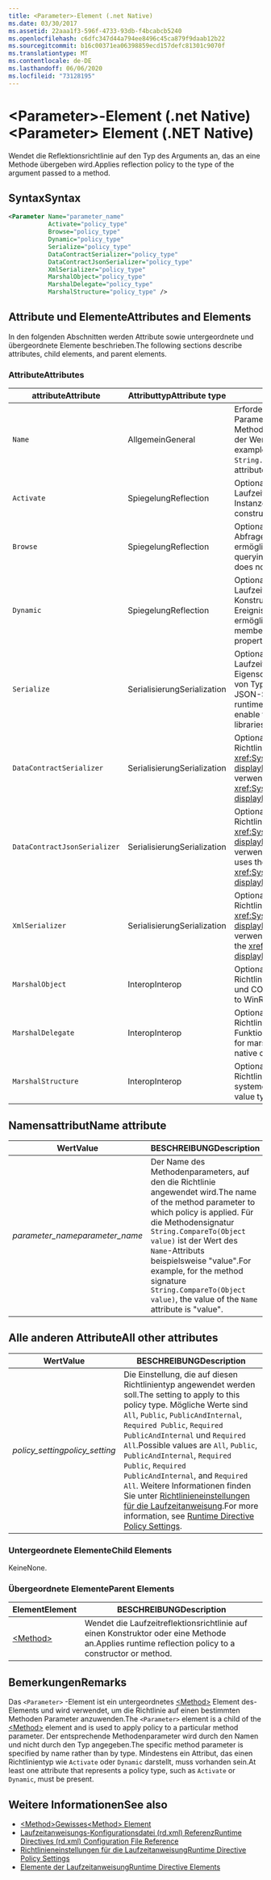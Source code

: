 ```yaml
---
title: <Parameter>-Element (.net Native)
ms.date: 03/30/2017
ms.assetid: 22aaa1f3-596f-4733-93db-f4bcabcb5240
ms.openlocfilehash: c6dfc347d44a794ee8496c45ca879f9daab12b22
ms.sourcegitcommit: b16c00371ea06398859ecd157defc81301c9070f
ms.translationtype: MT
ms.contentlocale: de-DE
ms.lasthandoff: 06/06/2020
ms.locfileid: "73128195"
---
```

# <a name="parameter-element-net-native"></a><span data-ttu-id="3b22f-102">\<Parameter>-Element (.net Native)</span><span class="sxs-lookup"><span data-stu-id="3b22f-102">\<Parameter> Element (.NET Native)</span></span>
<span data-ttu-id="3b22f-103">Wendet die Reflektionsrichtlinie auf den Typ des Arguments an, das an eine Methode übergeben wird.</span><span class="sxs-lookup"><span data-stu-id="3b22f-103">Applies reflection policy to the type of the argument passed to a method.</span></span>  
  
## <a name="syntax"></a><span data-ttu-id="3b22f-104">Syntax</span><span class="sxs-lookup"><span data-stu-id="3b22f-104">Syntax</span></span>  
  
```xml  
<Parameter Name="parameter_name"  
           Activate="policy_type"  
           Browse="policy_type"  
           Dynamic="policy_type"  
           Serialize="policy_type"  
           DataContractSerializer="policy_type"  
           DataContractJsonSerializer="policy_type"  
           XmlSerializer="policy_type"  
           MarshalObject="policy_type"  
           MarshalDelegate="policy_type"  
           MarshalStructure="policy_type" />  
```  
  
## <a name="attributes-and-elements"></a><span data-ttu-id="3b22f-105">Attribute und Elemente</span><span class="sxs-lookup"><span data-stu-id="3b22f-105">Attributes and Elements</span></span>  
 <span data-ttu-id="3b22f-106">In den folgenden Abschnitten werden Attribute sowie untergeordnete und übergeordnete Elemente beschrieben.</span><span class="sxs-lookup"><span data-stu-id="3b22f-106">The following sections describe attributes, child elements, and parent elements.</span></span>  
  
### <a name="attributes"></a><span data-ttu-id="3b22f-107">Attribute</span><span class="sxs-lookup"><span data-stu-id="3b22f-107">Attributes</span></span>  
  
|<span data-ttu-id="3b22f-108">attribute</span><span class="sxs-lookup"><span data-stu-id="3b22f-108">Attribute</span></span>|<span data-ttu-id="3b22f-109">Attributtyp</span><span class="sxs-lookup"><span data-stu-id="3b22f-109">Attribute type</span></span>|<span data-ttu-id="3b22f-110">BESCHREIBUNG</span><span class="sxs-lookup"><span data-stu-id="3b22f-110">Description</span></span>|  
|---------------|--------------------|-----------------|  
|`Name`|<span data-ttu-id="3b22f-111">Allgemein</span><span class="sxs-lookup"><span data-stu-id="3b22f-111">General</span></span>|<span data-ttu-id="3b22f-112">Erforderliches Attribut.</span><span class="sxs-lookup"><span data-stu-id="3b22f-112">Required attribute.</span></span> <span data-ttu-id="3b22f-113">Der Name des Parameters.</span><span class="sxs-lookup"><span data-stu-id="3b22f-113">The parameter name.</span></span> <span data-ttu-id="3b22f-114">Für die Methodensignatur `String.CompareTo(Object value)` ist der Wert des `Name`-Attributs beispielsweise "value".</span><span class="sxs-lookup"><span data-stu-id="3b22f-114">For example, for the method signature `String.CompareTo(Object value)`, the value of the `Name` attribute is "value".</span></span>|  
|`Activate`|<span data-ttu-id="3b22f-115">Spiegelung</span><span class="sxs-lookup"><span data-stu-id="3b22f-115">Reflection</span></span>|<span data-ttu-id="3b22f-116">Optionales Attribut.</span><span class="sxs-lookup"><span data-stu-id="3b22f-116">Optional attribute.</span></span> <span data-ttu-id="3b22f-117">Steuert den Laufzeitzugriff auf Konstruktoren, um die Aktivierung von Instanzen zu ermöglichen.</span><span class="sxs-lookup"><span data-stu-id="3b22f-117">Controls runtime access to constructors to enable activation of instances.</span></span>|  
|`Browse`|<span data-ttu-id="3b22f-118">Spiegelung</span><span class="sxs-lookup"><span data-stu-id="3b22f-118">Reflection</span></span>|<span data-ttu-id="3b22f-119">Optionales Attribut.</span><span class="sxs-lookup"><span data-stu-id="3b22f-119">Optional attribute.</span></span> <span data-ttu-id="3b22f-120">Steuert das Abfragen von Informationen über Programmelemente, ermöglicht jedoch keinen Laufzeitzugriff.</span><span class="sxs-lookup"><span data-stu-id="3b22f-120">Controls querying for information about program elements, but does not enable any runtime access.</span></span>|  
|`Dynamic`|<span data-ttu-id="3b22f-121">Spiegelung</span><span class="sxs-lookup"><span data-stu-id="3b22f-121">Reflection</span></span>|<span data-ttu-id="3b22f-122">Optionales Attribut.</span><span class="sxs-lookup"><span data-stu-id="3b22f-122">Optional attribute.</span></span> <span data-ttu-id="3b22f-123">Steuert den Laufzeitzugriff auf alle Typmember, einschließlich Konstruktoren, Methoden, Felder, Eigenschaften und Ereignisse, um die dynamische Programmierung zu ermöglichen.</span><span class="sxs-lookup"><span data-stu-id="3b22f-123">Controls runtime access to all type members, including constructors, methods, fields, properties, and events, to enable dynamic programming.</span></span>|  
|`Serialize`|<span data-ttu-id="3b22f-124">Serialisierung</span><span class="sxs-lookup"><span data-stu-id="3b22f-124">Serialization</span></span>|<span data-ttu-id="3b22f-125">Optionales Attribut.</span><span class="sxs-lookup"><span data-stu-id="3b22f-125">Optional attribute.</span></span> <span data-ttu-id="3b22f-126">Steuert den Laufzeitzugriff auf Konstruktoren, Felder und Eigenschaften, um Serialisierung und Deserialisierung von Typinstanzen durch Bibliotheken wie das Newtonsoft JSON-Serialisierungsprogramm zu ermöglichen.</span><span class="sxs-lookup"><span data-stu-id="3b22f-126">Controls runtime access to constructors, fields, and properties, to enable type instances to be serialized and deserialized by libraries such as the Newtonsoft JSON serializer.</span></span>|  
|`DataContractSerializer`|<span data-ttu-id="3b22f-127">Serialisierung</span><span class="sxs-lookup"><span data-stu-id="3b22f-127">Serialization</span></span>|<span data-ttu-id="3b22f-128">Optionales Attribut.</span><span class="sxs-lookup"><span data-stu-id="3b22f-128">Optional attribute.</span></span> <span data-ttu-id="3b22f-129">Steuert die Richtlinie für die Serialisierung, die die <xref:System.Runtime.Serialization.DataContractSerializer?displayProperty=nameWithType>-Klasse verwendet.</span><span class="sxs-lookup"><span data-stu-id="3b22f-129">Controls policy for serialization that uses the <xref:System.Runtime.Serialization.DataContractSerializer?displayProperty=nameWithType> class.</span></span>|  
|`DataContractJsonSerializer`|<span data-ttu-id="3b22f-130">Serialisierung</span><span class="sxs-lookup"><span data-stu-id="3b22f-130">Serialization</span></span>|<span data-ttu-id="3b22f-131">Optionales Attribut.</span><span class="sxs-lookup"><span data-stu-id="3b22f-131">Optional attribute.</span></span> <span data-ttu-id="3b22f-132">Steuert die Richtlinie für die JSON-Serialisierung, die die <xref:System.Runtime.Serialization.DataContractSerializer?displayProperty=nameWithType>-Klasse verwendet.</span><span class="sxs-lookup"><span data-stu-id="3b22f-132">Controls policy for JSON serialization that uses the <xref:System.Runtime.Serialization.DataContractSerializer?displayProperty=nameWithType> class.</span></span>|  
|`XmlSerializer`|<span data-ttu-id="3b22f-133">Serialisierung</span><span class="sxs-lookup"><span data-stu-id="3b22f-133">Serialization</span></span>|<span data-ttu-id="3b22f-134">Optionales Attribut.</span><span class="sxs-lookup"><span data-stu-id="3b22f-134">Optional attribute.</span></span> <span data-ttu-id="3b22f-135">Steuert die Richtlinie für die XML-Serialisierung, die die <xref:System.Xml.Serialization.XmlSerializer?displayProperty=nameWithType>-Klasse verwendet.</span><span class="sxs-lookup"><span data-stu-id="3b22f-135">Controls policy for XML serialization that uses the <xref:System.Xml.Serialization.XmlSerializer?displayProperty=nameWithType> class.</span></span>|  
|`MarshalObject`|<span data-ttu-id="3b22f-136">Interop</span><span class="sxs-lookup"><span data-stu-id="3b22f-136">Interop</span></span>|<span data-ttu-id="3b22f-137">Optionales Attribut.</span><span class="sxs-lookup"><span data-stu-id="3b22f-137">Optional attribute.</span></span> <span data-ttu-id="3b22f-138">Steuert die Richtlinie für das Marshalling von Verweistypen zu WinRT und COM.</span><span class="sxs-lookup"><span data-stu-id="3b22f-138">Controls policy for marshaling reference types to WinRT and COM.</span></span>|  
|`MarshalDelegate`|<span data-ttu-id="3b22f-139">Interop</span><span class="sxs-lookup"><span data-stu-id="3b22f-139">Interop</span></span>|<span data-ttu-id="3b22f-140">Optionales Attribut.</span><span class="sxs-lookup"><span data-stu-id="3b22f-140">Optional attribute.</span></span> <span data-ttu-id="3b22f-141">Steuert die Richtlinie für das Marshalling von Delegattypen als Funktionszeiger zu systemeigenem Code.</span><span class="sxs-lookup"><span data-stu-id="3b22f-141">Controls policy for marshaling delegate types as function pointers to native code.</span></span>|  
|`MarshalStructure`|<span data-ttu-id="3b22f-142">Interop</span><span class="sxs-lookup"><span data-stu-id="3b22f-142">Interop</span></span>|<span data-ttu-id="3b22f-143">Optionales Attribut.</span><span class="sxs-lookup"><span data-stu-id="3b22f-143">Optional attribute.</span></span> <span data-ttu-id="3b22f-144">Steuert die Richtlinie für das Marshalling von Werttypen zu systemeigenem Code.</span><span class="sxs-lookup"><span data-stu-id="3b22f-144">Controls policy for marshaling value types to native code.</span></span>|  
  
## <a name="name-attribute"></a><span data-ttu-id="3b22f-145">Namensattribut</span><span class="sxs-lookup"><span data-stu-id="3b22f-145">Name attribute</span></span>  
  
|<span data-ttu-id="3b22f-146">Wert</span><span class="sxs-lookup"><span data-stu-id="3b22f-146">Value</span></span>|<span data-ttu-id="3b22f-147">BESCHREIBUNG</span><span class="sxs-lookup"><span data-stu-id="3b22f-147">Description</span></span>|  
|-----------|-----------------|  
|<span data-ttu-id="3b22f-148">*parameter_name*</span><span class="sxs-lookup"><span data-stu-id="3b22f-148">*parameter_name*</span></span>|<span data-ttu-id="3b22f-149">Der Name des Methodenparameters, auf den die Richtlinie angewendet wird.</span><span class="sxs-lookup"><span data-stu-id="3b22f-149">The name of the method parameter to which policy is applied.</span></span> <span data-ttu-id="3b22f-150">Für die Methodensignatur `String.CompareTo(Object value)` ist der Wert des `Name`-Attributs beispielsweise "value".</span><span class="sxs-lookup"><span data-stu-id="3b22f-150">For example, for the method signature `String.CompareTo(Object value)`, the value of the `Name` attribute is "value".</span></span>|  
  
## <a name="all-other-attributes"></a><span data-ttu-id="3b22f-151">Alle anderen Attribute</span><span class="sxs-lookup"><span data-stu-id="3b22f-151">All other attributes</span></span>  
  
|<span data-ttu-id="3b22f-152">Wert</span><span class="sxs-lookup"><span data-stu-id="3b22f-152">Value</span></span>|<span data-ttu-id="3b22f-153">BESCHREIBUNG</span><span class="sxs-lookup"><span data-stu-id="3b22f-153">Description</span></span>|  
|-----------|-----------------|  
|<span data-ttu-id="3b22f-154">*policy_setting*</span><span class="sxs-lookup"><span data-stu-id="3b22f-154">*policy_setting*</span></span>|<span data-ttu-id="3b22f-155">Die Einstellung, die auf diesen Richtlinientyp angewendet werden soll.</span><span class="sxs-lookup"><span data-stu-id="3b22f-155">The setting to apply to this policy type.</span></span> <span data-ttu-id="3b22f-156">Mögliche Werte sind `All`, `Public`, `PublicAndInternal`, `Required Public`, `Required PublicAndInternal` und `Required All`.</span><span class="sxs-lookup"><span data-stu-id="3b22f-156">Possible values are `All`, `Public`, `PublicAndInternal`, `Required Public`, `Required PublicAndInternal`, and `Required All`.</span></span> <span data-ttu-id="3b22f-157">Weitere Informationen finden Sie unter [Richtlinieneinstellungen für die Laufzeitanweisung](runtime-directive-policy-settings.md).</span><span class="sxs-lookup"><span data-stu-id="3b22f-157">For more information, see [Runtime Directive Policy Settings](runtime-directive-policy-settings.md).</span></span>|  
  
### <a name="child-elements"></a><span data-ttu-id="3b22f-158">Untergeordnete Elemente</span><span class="sxs-lookup"><span data-stu-id="3b22f-158">Child Elements</span></span>  
 <span data-ttu-id="3b22f-159">Keine</span><span class="sxs-lookup"><span data-stu-id="3b22f-159">None.</span></span>  
  
### <a name="parent-elements"></a><span data-ttu-id="3b22f-160">Übergeordnete Elemente</span><span class="sxs-lookup"><span data-stu-id="3b22f-160">Parent Elements</span></span>  
  
|<span data-ttu-id="3b22f-161">Element</span><span class="sxs-lookup"><span data-stu-id="3b22f-161">Element</span></span>|<span data-ttu-id="3b22f-162">BESCHREIBUNG</span><span class="sxs-lookup"><span data-stu-id="3b22f-162">Description</span></span>|  
|-------------|-----------------|  
|[\<Method>](method-element-net-native.md)|<span data-ttu-id="3b22f-163">Wendet die Laufzeitreflektionsrichtlinie auf einen Konstruktor oder eine Methode an.</span><span class="sxs-lookup"><span data-stu-id="3b22f-163">Applies runtime reflection policy to a constructor or method.</span></span>|  
  
## <a name="remarks"></a><span data-ttu-id="3b22f-164">Bemerkungen</span><span class="sxs-lookup"><span data-stu-id="3b22f-164">Remarks</span></span>  
 <span data-ttu-id="3b22f-165">Das `<Parameter>` -Element ist ein untergeordnetes [\<Method>](method-element-net-native.md) Element des-Elements und wird verwendet, um die Richtlinie auf einen bestimmten Methoden Parameter anzuwenden.</span><span class="sxs-lookup"><span data-stu-id="3b22f-165">The `<Parameter>` element is a child of the [\<Method>](method-element-net-native.md) element and is used to apply policy to a particular method parameter.</span></span> <span data-ttu-id="3b22f-166">Der entsprechende Methodenparameter wird durch den Namen und nicht durch den Typ angegeben.</span><span class="sxs-lookup"><span data-stu-id="3b22f-166">The specific method parameter is specified by name rather than by type.</span></span> <span data-ttu-id="3b22f-167">Mindestens ein Attribut, das einen Richtlinientyp wie `Activate` oder `Dynamic` darstellt, muss vorhanden sein.</span><span class="sxs-lookup"><span data-stu-id="3b22f-167">At least one attribute that represents a policy type, such as `Activate` or `Dynamic`, must be present.</span></span>  
  
## <a name="see-also"></a><span data-ttu-id="3b22f-168">Weitere Informationen</span><span class="sxs-lookup"><span data-stu-id="3b22f-168">See also</span></span>

- [<span data-ttu-id="3b22f-169">\<Method>Gewisses</span><span class="sxs-lookup"><span data-stu-id="3b22f-169">\<Method> Element</span></span>](method-element-net-native.md)
- [<span data-ttu-id="3b22f-170">Laufzeitanweisungs-Konfigurationsdatei (rd.xml) Referenz</span><span class="sxs-lookup"><span data-stu-id="3b22f-170">Runtime Directives (rd.xml) Configuration File Reference</span></span>](runtime-directives-rd-xml-configuration-file-reference.md)
- [<span data-ttu-id="3b22f-171">Richtlinieneinstellungen für die Laufzeitanweisung</span><span class="sxs-lookup"><span data-stu-id="3b22f-171">Runtime Directive Policy Settings</span></span>](runtime-directive-policy-settings.md)
- [<span data-ttu-id="3b22f-172">Elemente der Laufzeitanweisung</span><span class="sxs-lookup"><span data-stu-id="3b22f-172">Runtime Directive Elements</span></span>](runtime-directive-elements.md)
